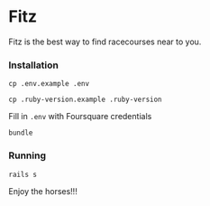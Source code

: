 # Fitz

Fitz is the best way to find racecourses near to you.

### Installation

```
cp .env.example .env
```

```
cp .ruby-version.example .ruby-version
```

Fill in `.env` with Foursquare credentials

```
bundle
```

### Running

```
rails s
```

Enjoy the horses!!!
